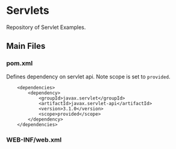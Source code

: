 # Servlets

Repository of Servlet Examples.

## Main Files

### pom.xml

Defines dependency on servlet api. Note scope is set to `provided`.

```
    <dependencies>
        <dependency>
            <groupId>javax.servlet</groupId>
            <artifactId>javax.servlet-api</artifactId>
            <version>3.1.0</version>
            <scope>provided</scope>
        </dependency>
    </dependencies>
```

### WEB-INF/web.xml
